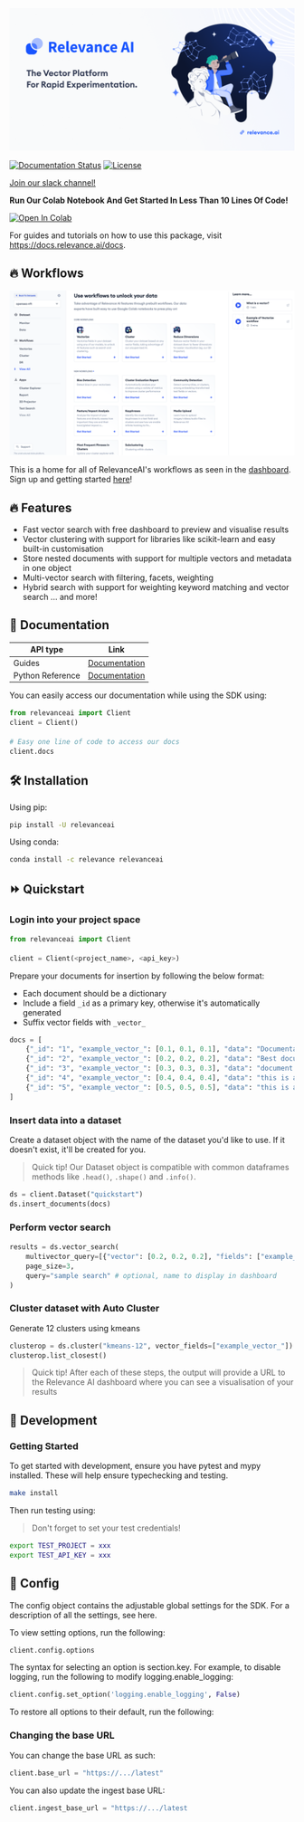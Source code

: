![Github Banner](assets/github_banner.png)

[![Documentation Status](https://readthedocs.org/projects/relevanceai/badge/?version=latest)](https://relevanceai.readthedocs.io/en/latest/?badge=latest)
[![License](https://img.shields.io/pypi/l/relevanceai)](https://img.shields.io/pypi/l/relevanceai)

[Join our slack channel!](https://join.slack.com/t/relevance-ai/shared_invite/zt-11fo8oush-dHPd57wamhoQ7J5arNv1mg)

**Run Our Colab Notebook And Get Started In Less Than 10 Lines Of Code!**

[![Open In Colab](https://colab.research.google.com/assets/colab-badge.svg)](https://hubs.ly/Q014Qbs10)

For guides and tutorials on how to use this package, visit https://docs.relevance.ai/docs.

## 🔥 Workflows

![Workflows](assets/workflows.png)

This is a home for all of RelevanceAI's workflows as seen in the [dashboard](https://cloud.relevance.ai/). Sign up and getting started [here](https://cloud.relevance.ai/)!

## 🔥 Features

- Fast vector search with free dashboard to preview and visualise results
- Vector clustering with support for libraries like scikit-learn and easy built-in customisation
- Store nested documents with support for multiple vectors and metadata in one object
- Multi-vector search with filtering, facets, weighting
- Hybrid search with support for weighting keyword matching and vector search
... and more!


## 🧠 Documentation

| API type      | Link |
| ------------- | ----------- |
| Guides | [Documentation](https://docs.relevance.ai/) |
| Python Reference | [Documentation](https://relevanceai.readthedocs.io/en/latest/)        |

You can easily access our documentation while using the SDK using:

```python
from relevanceai import Client
client = Client()

# Easy one line of code to access our docs
client.docs

```


## 🛠️ Installation

Using pip:

```bash
pip install -U relevanceai
```
Using conda:

```bash
conda install -c relevance relevanceai
```

## ⏩ Quickstart

### Login into your project space

```python
from relevanceai import Client

client = Client(<project_name>, <api_key>)
```

Prepare your documents for insertion by following the below format:
- Each document should be a dictionary
- Include a field `_id` as a primary key, otherwise it's automatically generated
- Suffix vector fields with `_vector_`

```python
docs = [
    {"_id": "1", "example_vector_": [0.1, 0.1, 0.1], "data": "Documentation"},
    {"_id": "2", "example_vector_": [0.2, 0.2, 0.2], "data": "Best document!"},
    {"_id": "3", "example_vector_": [0.3, 0.3, 0.3], "data": "document example"},
    {"_id": "4", "example_vector_": [0.4, 0.4, 0.4], "data": "this is another doc"},
    {"_id": "5", "example_vector_": [0.5, 0.5, 0.5], "data": "this is a doc"},
]
```

### Insert data into a dataset

Create a dataset object with the name of the dataset you'd like to use. If it doesn't exist, it'll be created for you.
> Quick tip! Our Dataset object is compatible with common dataframes methods like `.head()`, `.shape()` and `.info()`.

```python
ds = client.Dataset("quickstart")
ds.insert_documents(docs)
```

### Perform vector search

```python
results = ds.vector_search(
    multivector_query=[{"vector": [0.2, 0.2, 0.2], "fields": ["example_vector_"]}],
    page_size=3,
    query="sample search" # optional, name to display in dashboard
)
```

### Cluster dataset with Auto Cluster

Generate 12 clusters using kmeans
```python
clusterop = ds.cluster("kmeans-12", vector_fields=["example_vector_"])
clusterop.list_closest()
```
> Quick tip! After each of these steps, the output will provide a URL to the Relevance AI dashboard where you can see a visualisation of your results

## 🚧 Development

### Getting Started
To get started with development, ensure you have pytest and mypy installed. These will help ensure typechecking and testing.

```bash
make install
```

Then run testing using:

> Don't forget to set your test credentials!

```bash
export TEST_PROJECT = xxx
export TEST_API_KEY = xxx

```



## 🧰 Config

The config object contains the adjustable global settings for the SDK. For a description of all the settings, see here.

To view setting options, run the following:

```python
client.config.options
```

The syntax for selecting an option is section.key. For example, to disable logging, run the following to modify logging.enable_logging:

```python
client.config.set_option('logging.enable_logging', False)
```

To restore all options to their default, run the following:

### Changing the base URL

You can change the base URL as such:

```python
client.base_url = "https://.../latest"
```

You can also update the ingest base URL:

```python
client.ingest_base_url = "https://.../latest
```
